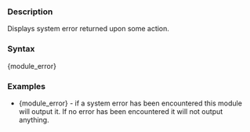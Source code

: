 <div class="description">
<h3 class="skiptoc">Description</h3>
<p>Displays system error returned upon some action.</p>
</div>
<div id="syntax">
<h3>Syntax</h3>
<p>{<span>module_error</span>}</p>
</div>
<div id="Examples">
<h3>Examples</h3>
<ul>
    <li>{<span>module_error</span>} - if a system error has been encountered this module will output it. If no error has been encountered it will not output anything.</li>
</ul>
</div>
